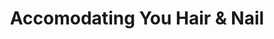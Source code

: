---
title: "Accomodating You Hair & Nail"
url: /atascadero/accomodating-you-hair-and-nail/
shop: hairdresser
---